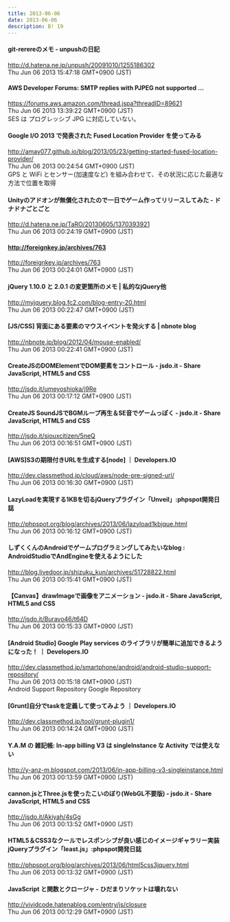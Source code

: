 ```yaml
---
title: 2013-06-06
date: 2013-06-06
description: B! 19
---
```


#### git-rerereのメモ - unpushの日記
http://d.hatena.ne.jp/unpush/20091010/1255186302<br>
Thu Jun 06 2013 15:47:18 GMT+0900 (JST)<br>


#### AWS Developer Forums: SMTP replies with PJPEG not supported ...
https://forums.aws.amazon.com/thread.jspa?threadID=89621<br>
Thu Jun 06 2013 13:39:22 GMT+0900 (JST)<br>
SES は プログレッシブ JPG に対応していない。


#### Google I/O 2013 で発表された Fused Location Provider を使ってみる
http://amay077.github.io/blog/2013/05/23/getting-started-fused-location-provider/<br>
Thu Jun 06 2013 00:24:54 GMT+0900 (JST)<br>
GPS と WiFi とセンサー(加速度など) を組み合わせて、その状況に応じた最適な方法で位置を取得


#### Unityのアドオンが無償化されたので一日でゲーム作ってリリースしてみた - ドナドナごとごと
http://d.hatena.ne.jp/TaRO/20130605/1370393921<br>
Thu Jun 06 2013 00:24:19 GMT+0900 (JST)<br>


#### http://foreignkey.jp/archives/763
http://foreignkey.jp/archives/763<br>
Thu Jun 06 2013 00:24:01 GMT+0900 (JST)<br>


#### jQuery 1.10.0 と 2.0.1 の変更箇所のメモ | 私的なjQuery他
http://myjquery.blog.fc2.com/blog-entry-20.html<br>
Thu Jun 06 2013 00:22:47 GMT+0900 (JST)<br>


#### [JS/CSS] 背面にある要素のマウスイベントを発火する | nbnote blog
http://nbnote.jp/blog/2012/04/mouse-enabled/<br>
Thu Jun 06 2013 00:22:41 GMT+0900 (JST)<br>


#### CreateJSのDOMElementでDOM要素をコントロール - jsdo.it - Share JavaScript, HTML5 and CSS
http://jsdo.it/umeyoshioka/j9Re<br>
Thu Jun 06 2013 00:17:12 GMT+0900 (JST)<br>


#### CreateJS SoundJSでBGMループ再生＆SE音でゲームっぽく - jsdo.it - Share JavaScript, HTML5 and CSS
http://jsdo.it/siouxcitizen/5neQ<br>
Thu Jun 06 2013 00:16:51 GMT+0900 (JST)<br>


#### [AWS]S3の期限付きURLを生成する[node] ｜ Developers.IO
http://dev.classmethod.jp/cloud/aws/node-pre-signed-url/<br>
Thu Jun 06 2013 00:16:30 GMT+0900 (JST)<br>


#### LazyLoadを実現する1KBを切るjQueryプラグイン「Unveil」:phpspot開発日誌
http://phpspot.org/blog/archives/2013/06/lazyload1kbjque.html<br>
Thu Jun 06 2013 00:16:12 GMT+0900 (JST)<br>


#### しずくくんのAndroidでゲームプログラミングしてみたいなblog : AndroidStudioでAndEngineを使えるようにした
http://blog.livedoor.jp/shizuku_kun/archives/51728822.html<br>
Thu Jun 06 2013 00:15:41 GMT+0900 (JST)<br>


#### 【Canvas】drawImageで画像をアニメーション - jsdo.it - Share JavaScript, HTML5 and CSS
http://jsdo.it/Buravo46/t64D<br>
Thu Jun 06 2013 00:15:33 GMT+0900 (JST)<br>


#### [Android Studio] Google Play services のライブラリが簡単に追加できるようになった！ ｜ Developers.IO
http://dev.classmethod.jp/smartphone/android/android-studio-support-repository/<br>
Thu Jun 06 2013 00:15:18 GMT+0900 (JST)<br>
Android Support Repository Google Repository


#### [Grunt]自分でtaskを定義して使ってみよう ｜ Developers.IO
http://dev.classmethod.jp/tool/grunt-plugin1/<br>
Thu Jun 06 2013 00:14:24 GMT+0900 (JST)<br>


#### Y.A.M の 雑記帳: In-app billing V3 は singleInstance な Activity では使えない
http://y-anz-m.blogspot.com/2013/06/in-app-billing-v3-singleinstance.html<br>
Thu Jun 06 2013 00:13:59 GMT+0900 (JST)<br>


#### cannon.jsとThree.jsを使ったこいのぼり(WebGL不要版) - jsdo.it - Share JavaScript, HTML5 and CSS
http://jsdo.it/Akiyah/4sGg<br>
Thu Jun 06 2013 00:13:52 GMT+0900 (JST)<br>


#### HTML5＆CSS3なクールでレスポンシブが良い感じのイメージギャラリー実装jQueryプラグイン「least.js」:phpspot開発日誌
http://phpspot.org/blog/archives/2013/06/html5css3jquery.html<br>
Thu Jun 06 2013 00:13:32 GMT+0900 (JST)<br>


#### JavaScript と関数とクロージャ - ひだまりソケットは壊れない
http://vividcode.hatenablog.com/entry/js/closure<br>
Thu Jun 06 2013 00:12:29 GMT+0900 (JST)<br>


